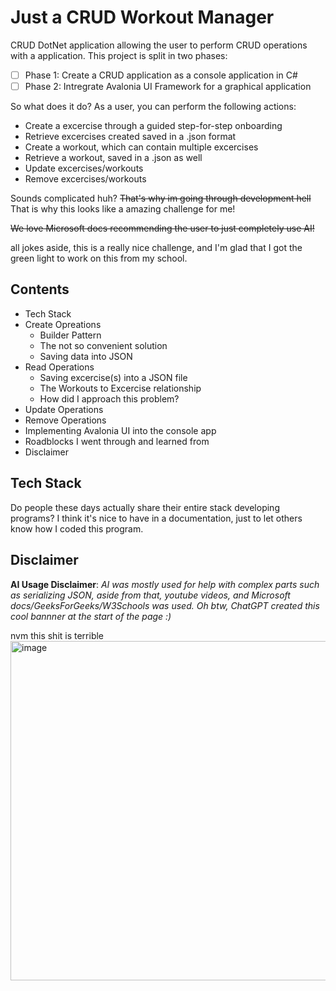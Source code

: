 # Just a CRUD Workout Manager
CRUD DotNet application allowing the user to perform CRUD operations with a application. This project is split in two phases:

- [ ] Phase 1: Create a CRUD application as a console application in C#
- [ ] Phase 2: Intregrate Avalonia UI Framework for a graphical application

So what does it do?
As a user, you can perform the following actions:
* Create a excercise through a guided step-for-step onboarding
* Retrieve excercises created saved in a .json format
* Create a workout, which can contain multiple excercises
* Retrieve a workout, saved in a .json as well
* Update excercises/workouts
* Remove excercises/workouts


Sounds complicated huh? ~~That's why im going through development hell~~ That is why this looks like a amazing challenge for me!

~~We love Microsoft docs recommending the user to just completely use AI!~~

all jokes aside, this is a really nice challenge, and I'm glad that I got the green light to work on this from my school.

## Contents
* Tech Stack
* Create Opreations
	* Builder Pattern
	* The not so convenient solution
	* Saving data into JSON
* Read Operations
	* Saving excercise(s) into a JSON file
	* The Workouts to Excercise relationship
	* How did I approach this problem?
* Update Operations
* Remove Operations
* Implementing Avalonia UI into the console app
* Roadblocks I went through and learned from
* Disclaimer

## Tech Stack
Do people these days actually share their entire stack developing programs? I think it's nice to have in a documentation, just to let others know how I coded this program.

## Disclaimer
**AI Usage Disclaimer**: *AI was mostly used for help with complex parts such as serializing JSON, aside from that, youtube videos,
and Microsoft docs/GeeksForGeeks/W3Schools was used. Oh btw, ChatGPT created this cool bannner at the start of the page :)*

nvm this shit is terrible
<img width="855" height="543" alt="image" src="https://github.com/user-attachments/assets/baa28a92-8246-4e2f-a014-04ae378fb05d" />
